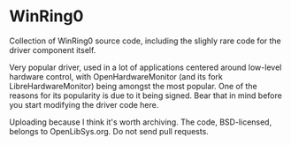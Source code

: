 # WinRing0
Collection of WinRing0 source code, including the slighly rare code for the driver component itself.

Very popular driver, used in a lot of applications centered around low-level hardware control, with OpenHardwareMonitor (and its fork LibreHardwareMonitor) being amongst the most popular.
One of the reasons for its popularity is due to it being signed. Bear that in mind before you start modifying the driver code here.

Uploading because I think it's worth archiving. The code, BSD-licensed, belongs to OpenLibSys.org. Do not send pull requests.
